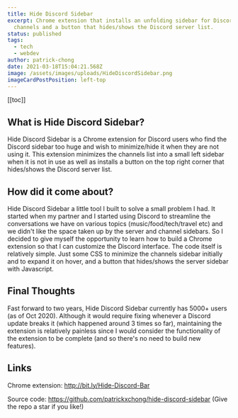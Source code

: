 ```yaml
---
title: Hide Discord Sidebar
excerpt: Chrome extension that installs an unfolding sidebar for Discord
  channels and a button that hides/shows the Discord server list.
status: published
tags:
  - tech
  - webdev
author: patrick-chong
date: 2021-03-18T15:04:21.568Z
image: /assets/images/uploads/HideDiscordSidebar.png
imageCardPostPosition: left-top
---
```

[[toc]]

## What is Hide Discord Sidebar?

Hide Discord Sidebar is a Chrome extension for Discord users who find the Discord sidebar too huge and wish to minimize/hide it when they are not using it. This extension minimizes the channels list into a small left sidebar when it is not in use as well as installs a button on the top right corner that hides/shows the Discord server list.


## How did it come about?

Hide Discord Sidebar a little tool I built to solve a small problem I had. It started when my partner and I started using Discord to streamline the conversations we have on various topics (music/food/tech/travel etc) and we didn't like the space taken up by the server and channel sidebars. So I decided to give myself the opportunity to learn how to build a Chrome extension so that I can customize the Discord interface. The code itself is relatively simple. Just some CSS to minimize the channels sidebar initially and to expand it on hover, and a button that hides/shows the server sidebar with Javascript.

## Final Thoughts

Fast forward to two years, Hide Discord Sidebar currently has 5000+ users (as of Oct 2020). Although it would require fixing whenever a Discord update breaks it (which happened around 3 times so far), maintaining the extension is relatively painless since I would consider the functionality of the extension to be complete (and so there's no need to build new features).

## Links

Chrome extension: http://bit.ly/Hide-Discord-Bar

Source code: https://github.com/patrickxchong/hide-discord-sidebar (Give the repo a star if you like!)